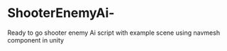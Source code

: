 # ShooterEnemyAi-
Ready to go shooter enemy Ai script with example scene using navmesh component in unity
